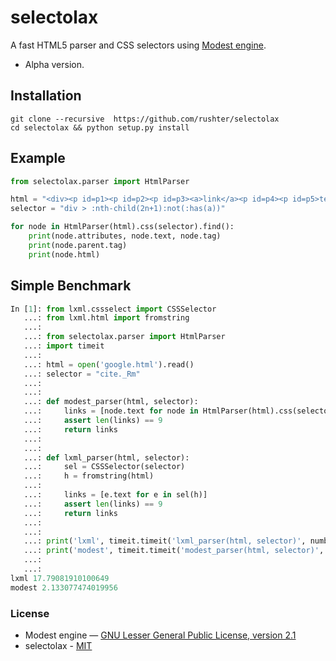 # selectolax

A fast HTML5 parser and CSS selectors using [Modest engine](https://github.com/lexborisov/Modest/).

* Alpha version.

## Installation

```
git clone --recursive  https://github.com/rushter/selectolax
cd selectolax && python setup.py install
```

## Example

 
```python
from selectolax.parser import HtmlParser

html = "<div><p id=p1><p id=p2><p id=p3><a>link</a><p id=p4><p id=p5>text<p id=p6></div>"
selector = "div > :nth-child(2n+1):not(:has(a))"

for node in HtmlParser(html).css(selector).find():
    print(node.attributes, node.text, node.tag)
    print(node.parent.tag)
    print(node.html)

```


## Simple Benchmark 

```python
In [1]: from lxml.cssselect import CSSSelector
   ...: from lxml.html import fromstring
   ...:
   ...: from selectolax.parser import HtmlParser
   ...: import timeit
   ...:
   ...: html = open('google.html').read()
   ...: selector = "cite._Rm"
   ...:
   ...:
   ...: def modest_parser(html, selector):
   ...:     links = [node.text for node in HtmlParser(html).css(selector).find()]
   ...:     assert len(links) == 9
   ...:     return links
   ...:
   ...:
   ...: def lxml_parser(html, selector):
   ...:     sel = CSSSelector(selector)
   ...:     h = fromstring(html)
   ...:
   ...:     links = [e.text for e in sel(h)]
   ...:     assert len(links) == 9
   ...:     return links
   ...:
   ...:
   ...: print('lxml', timeit.timeit('lxml_parser(html, selector)', number=1000, globals=globals()))
   ...: print('modest', timeit.timeit('modest_parser(html, selector)', number=1000, globals=globals()))
   ...:
   ...:
lxml 17.79081910100649
modest 2.133077474019956
```

### License

* Modest engine — [GNU Lesser General Public License, version 2.1](src/source/modest/LICENSE)
* selectolax - [MIT](LICENSE)

